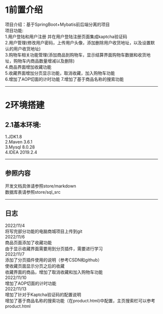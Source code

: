 
# 1前置介绍  
项目介绍：基于SpringBoot+Mybatis前后端分离的项目  
项目功能:  
1.用户登陆和用户注册 并在用户登陆注册页面集成kaptcha验证码  
2.用户管理(修改用户密码，上传用户头像，添加删除用户收货地址，以及设置默认的用户收货地址)  
3.购物车相关功能管理(添加商品到购物车，显示结算界面购物车数据和收货地址，购物车内商品数量增减以及删除)  
4.商品界面增加收藏功能  
5.收藏界面增加分页显示功能，取消收藏，加入购物车功能  
6.增加了AOP切面的计时功能
7.增加了基于商品名称的搜索功能
___
# 2环境搭建  
## 2.1基本环境:  
1.JDK1.8  
2.Maven 3.6.1    
3.Mysql 8.0.28  
4.IDEA 2019.2.4  
___  
## 参照内容
开发文档具体请参照store/markdown  
数据库表请参照store/sql_src
___ 
## 日志     
2022/11/4  
将写完部分功能的电脑商城项目上传到git  
2022/11/6   
商品页面添加了收藏功能  
由于显示收藏界面需要用到分页插件，需要进行学习  
2022/11/7  
添加了分页插件使用的说明（参考CSDN和github）  
使收藏页面显示分页之后的收藏  
收藏界面的商品，增加了取消收藏和加入购物车功能  
2022/11/10  
增加了AOP切面的计时功能  
2022/11/13  
增加了针对于Kaptcha验证码的配置说明  
增加了基于商品名称的搜索功能（在product.html)中配置，主页搜索栏可以参考product.html
